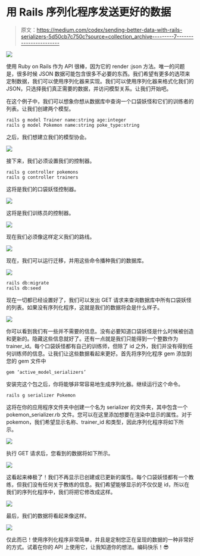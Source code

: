 # 用 Rails 序列化程序发送更好的数据

> 原文：<https://medium.com/codex/sending-better-data-with-rails-serializers-5d50cb7c750c?source=collection_archive---------7----------------------->

![](img/d7c18cf44e8e517488d851ce477e2e53.png)

使用 Ruby on Rails 作为 API 很棒，因为它的 render :json 方法。唯一的问题是，很多时候 JSON 数据可能包含很多不必要的东西。我们希望有更多的选项来定制数据，我们可以使用序列化器来实现。我们可以使用序列化器来格式化我们的 JSON，只选择我们真正需要的数据，并访问模型关系。让我们开始吧。

在这个例子中，我们可以想象你想从数据库中查询一个口袋妖怪和它们的训练者的列表。让我们创建两个模型。

```
rails g model Trainer name:string age:integer
rails g model Pokemon name:string poke_type:string
```

之后，我们想建立我们的模型协会。

![](img/d66fd038608a3e79c21cbebf5324d1fd.png)

接下来，我们必须设置我们的控制器。

```
rails g controller pokemons
rails g controller trainers
```

这将是我们的口袋妖怪控制器。

![](img/8c2f400210e8063560b162802ab0256f.png)

这将是我们训练员的控制器。

![](img/2922c48d35c829de0cd359a426f551b7.png)

现在我们必须像这样定义我们的路线。

![](img/e0c58426e6d37b614603a30d4c6ad3ab.png)

现在，我们可以运行迁移，并用这些命令播种我们的数据库。

![](img/947999cbd896eac58e619acf68d54563.png)

```
rails db:migrate
rails db:seed
```

现在一切都已经设置好了，我们可以发出 GET 请求来查询数据库中所有口袋妖怪的列表。如果没有序列化程序，这就是我们的数据将会是什么样子。

![](img/0313f9e7681a46536f859fe62424ab4f.png)

你可以看到我们有一些并不需要的信息。没有必要知道口袋妖怪是什么时候被创造和更新的。隐藏这些信息就好了。还有一点就是我们只能得到一个整数作为 trainer_id。每个口袋妖怪都有自己的训练师，但除了 id 之外，我们并没有得到任何训练师的信息。让我们让这些数据看起来更好。首先将序列化程序 gem 添加到您的 gem 文件中

```
gem ‘active_model_serializers’
```

安装完这个包之后，你将能够非常容易地生成序列化器。继续运行这个命令。

```
rails g serializer Pokemon
```

这将在你的应用程序文件夹中创建一个名为 serializer 的文件夹，其中包含一个 pokemon_serializer.rb 文件。您可以在这里添加想要在渲染中显示的属性。对于 pokemon，我们希望显示名称、trainer_id 和类型，因此序列化程序将如下所示。

![](img/b4cf32eb283cc84b1dc371b979f7682c.png)

执行 GET 请求后，您看到的数据将如下所示。

![](img/2e0210c6a7a15c552749b4b1238f0c11.png)

这看起来棒极了！我们不再显示已创建或已更新的属性。每个口袋妖怪都有一个教练，但我们没有任何关于教练的信息。我们希望能够显示的不仅仅是 id，所以在我们的序列化程序中，我们将把它修改成这样。

![](img/11a6e08192d6d8b468fd71346402d81d.png)

最后，我们的数据将看起来像这样。

![](img/dc9d49b0cfa01aa5d0ad07332d87e945.png)

仅此而已！使用序列化程序非常简单，并且是定制您正在呈现的数据的一种非常好的方式。试着在你的 API 上使用它，让我知道你的想法。编码快乐！😎